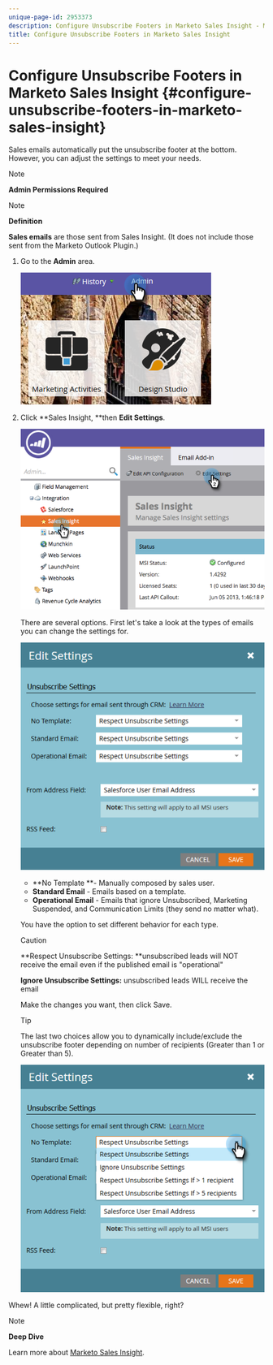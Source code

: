 ```yaml
---
unique-page-id: 2953373
description: Configure Unsubscribe Footers in Marketo Sales Insight - Marketo Docs - Product Documentation
title: Configure Unsubscribe Footers in Marketo Sales Insight
---
```


# Configure Unsubscribe Footers in Marketo Sales Insight {#configure-unsubscribe-footers-in-marketo-sales-insight}

Sales emails automatically put the unsubscribe footer at the bottom. However, you can adjust the settings to meet your needs.

>[!NOTE]
>
>**Admin Permissions Required**

>[!NOTE]
>
>**Definition**
>
>**Sales emails** are those sent from Sales Insight. (It does not include those sent from the Marketo Outlook Plugin.)

1. Go to the **Admin** area.

   ![](assets/one-1.png)

1. Click **Sales Insight, **then **Edit Settings**.

   ![](assets/two-1.png)

   There are several options. First let's take a look at the types of emails you can change the settings for.

   ![](assets/three-1.png)

    * **No Template **- Manually composed by sales user.
    * **Standard Email** - Emails based on a template.
    * **Operational Email** - Emails that ignore Unsubscribed, Marketing Suspended, and Communication Limits (they send no matter what).

   You have the option to set different behavior for each type.

   >[!CAUTION]
   >
   >**Respect Unsubscribe Settings: **unsubscribed leads will NOT receive the email even if the published email is "operational"
   >
   >
   >**Ignore Unsubscribe Settings:** unsubscribed leads WILL receive the email

   Make the changes you want, then click Save.

   >[!TIP]
   >
   >The last two choices allow you to dynamically include/exclude the unsubscribe footer depending on number of recipients (Greater than 1 or Greater than 5).

   ![](assets/four-1.png)

Whew! A little complicated, but pretty flexible, right?

>[!NOTE]
>
>**Deep Dive**
>
>Learn more about  [Marketo Sales Insight](http://docs.marketo.com/display/docs/marketo+sales+insight).

